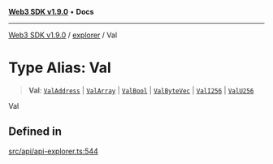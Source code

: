 [**Web3 SDK v1.9.0**](../../../README.md) • **Docs**

***

[Web3 SDK v1.9.0](../../../globals.md) / [explorer](../README.md) / Val

# Type Alias: Val

> **Val**: [`ValAddress`](../interfaces/ValAddress.md) \| [`ValArray`](../interfaces/ValArray.md) \| [`ValBool`](../interfaces/ValBool.md) \| [`ValByteVec`](../interfaces/ValByteVec.md) \| [`ValI256`](../interfaces/ValI256.md) \| [`ValU256`](../interfaces/ValU256.md)

Val

## Defined in

[src/api/api-explorer.ts:544](https://github.com/Mystic-Nayy/alephium-web3/blob/c1afd789a197ce5fe21f08c2965942090157c33d/packages/web3/src/api/api-explorer.ts#L544)
